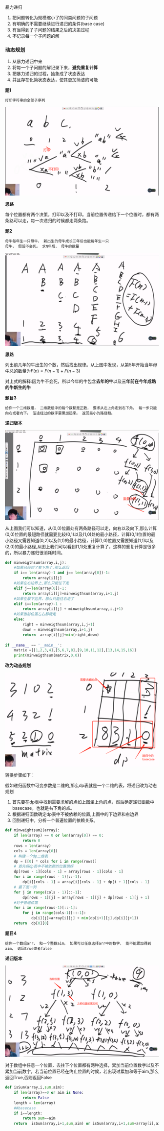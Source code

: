  暴力递归

1. 把问题转化为规模缩小了的同类问题的子问题
2. 有明确的不需要继续进行递归的条件(base case)
3. 有当得到了子问题的结果之后的决策过程
4. 不记录每一个子问题的解

### 动态规划

1. 从暴力递归中来
2. 将每一个子问题的解记录下来，**避免重复计算**
3. 把暴力递归的过程，抽象成了状态表达
4. 并且存在化简状态表达，使其更加简洁的可能





**题1**

```
打印字符串的全部子序列
```



![](..\image\字符串的子序列.png)

**思路**

每个位置都有两个决策，打印以及不打印。当前位置传递给下一个位置时，都有两条路可以走，每一次递归的时候都走两条路。



**题2**

```
母牛每年生一只母牛， 新出生的母牛成长三年后也能每年生一只
母牛， 假设不会死。 求N年后， 母牛的数量
```

![](..\image\牛生牛.png)

**思路**

列出前几年的牛出生的个数，然后找出规律。从上图中发现，从第5年开始当年母牛总的数量为$F(n)=F(n-1)+F(n-3)$

对上式的解释:因为牛不会死，所以今年的牛包含**去年的牛**以及**三年前在今年成熟的牛新生的牛**

**题目3**

```
给你一个二维数组， 二维数组中的每个数都是正数， 要求从左上角走到右下角， 每一步只能向右或者向下。 沿途经过的数字要累加起来。 返回最小的路径和。
```

**递归版本**

![](../image/最小路径和1.png)

从上图我们可以知道，从(0,0)位置处有两条路径可以走，向右以及向下,那么计算(0,0)位置的最短路径就需要比较(0,1)以及(1,0)处的最小路径，计算(0,1)位置的最小路径又需要知道(0,2)以及(1,1)的最小路径，计算(1,0)位置又需要知道(1,1)以及(2,0)的最小路径,从图上我们可以看到(1,1)处重复计算了，这样的重复计算是很多的，所以暴力递归很消耗时间。

```python
def minweigthsum(array,i,j):
	#如果已经到了右下角了,那么返回
	if i== len(array)-1 and j== len(array[0])-1:
		return array[i][j]
	#如果在右边界上,那么只能往下走
	elif j==len(array[0])-1:
		return array[i][j]+minweigthsum(array,i+1,j)
	#如果在最下边界，那么只能往右走了
	elif i==len(array)-1 :
		return array[i][j] + minweigthsum(array,i,j+1)
	#如果当前位置左右都能走
	else:
		right = minweigthsum(array,i,j+1)
		down = minweigthsum(array,i+1,j)
		return  array[i][j]+min(right,down)

if __name__ == '__main__':
    matrix =[[1,2,3,4],[5,6,7,8],[9,10,11,12],[13,14,15,16]]
    print(minweigthsum(matrix,0,0))
```

**改为动态规划**

![](../image/dp1.png)



转换步骤如下：

假如递归函数中可变参数是二维的,那么dp表就是一个二维的表，将递归改为动态规划

1. 首先要在dp表中找到需要求解的点如上图坐上角的点，然后确定递归函数中basecase，也就是右下角的点。
2. 根据递归函数确定dp表中不被依赖的位置,上图中的下边界和右边界
3. 回到递归中，分析一个普遍位置的依赖关系。



```python
def minweightsum2(array):
	if len(array) == 0 or len(array[0]) == 0:
		return 0
	rows = len(array)
	cols = len(array[0])
	# 构建一个dp二维表
	dp = [[0] * cols for i in range(rows)]
	# 首先将dp表中不被依赖的位置填好
	dp[rows - 1][cols - 1] = array[rows - 1][cols - 1]
	for i in range(rows - 1)[::-1]:
		dp[i][cols - 1] = array[i][cols - 1] + dp[i + 1][cols - 1]
	# 最下面一列
	for j in range(cols - 1)[::-1]:
		dp[rows - 1][j] = array[rows - 1][j] + dp[rows - 1][j + 1]
	#对于普遍位置
	for i in range(rows-1)[::-1]:
		for j in range(cols-1)[::-1]:
			dp[i][j]=array[i][j] + min(dp[i+1][j],dp[i][j+1])
	return  dp[0][0]
```



**题目4**

```
给你一个数组arr， 和一个整数aim。 如果可以任意选择arr中的数字， 能不能累加得到aim， 返回true或者false
```

**递归版本**

![](..\image\数组累加递归.png)



对于数组中任意一个位置，去往下个位置都有两种选择，累加当前位置数字以及不累加当前数字，若当前位置已经在终止位置的时候，若出现过累加和等于aim,那么返回True,否则返回False

```python
def isSum(array,i,sum,aim):
	if len(array)==0 or aim is None:
		return False
	length = len(array)
    ##basecase
	if i==length:
		return sum==aim
	return  isSum(array,i+1,sum,aim) or isSum(array,i+1,sum+array[i],aim)

```



